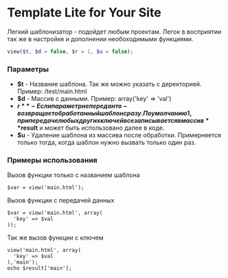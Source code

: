 # Template Lite for Your Site
Легкий шаблонизатор - подойдет любым проектам. Легок в восприятии так же в настройке и дополнении необоходимыми функциями.
```php
view($t, $d = false, $r = 1, $u = false);
```
### Параметры
- **$t** - Название шаблона. Так же можно указать с деректорией. Пример: /test/main.html
- **$d** - Массив с данными. Пример: array('key' => 'val')
- **$r** - Если параметр не передан то - возвращает обработанный шаблон сразу. По умолчанию 1, при передаче любых других ключей все записывается в массив **$result** и может быть использовано далее в коде.
- **$u** - Удаление шаблона из массива после обработки. Примерняется только тогда, когда шаблон нужно вызвать только один раз.

### Примеры использования
Вызов функции только с названием шаблона
```
$var = view('main.html');
```
Вызов функции с передачей данных
```
$var = view('main.html', array(
  'key' => $val
));
```
Так же вызов функции с ключем
```
view('main.html', array(
  'key' => $val
),'main');
echo $result['main'];
```
